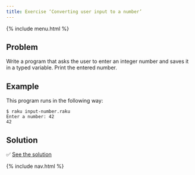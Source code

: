```yaml
---
title: Exercise ‘Converting user input to a number’
---
```


{% include menu.html %}

## Problem

Write a program that asks the user to enter an integer number and saves it in a typed variable. Print the entered number.

## Example

This program runs in the following way:

```console
$ raku input-number.raku
Enter a number: 42
42
```

## Solution

✅ [See the solution](solution)

{% include nav.html %}
